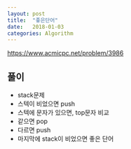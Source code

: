 ```yaml
---
layout: post
title:  "좋은단어"
date:   2018-01-03
categories: Algorithm
---
```


<https://www.acmicpc.net/problem/3986>

## 풀이

- stack문제
- 스텍이 비었으면 push
- 스텍에 문자가 있으면, top문자 비교
- 같으면 pop
- 다르면 push
- 마지막에 stack이 비었으면 좋은 단어
